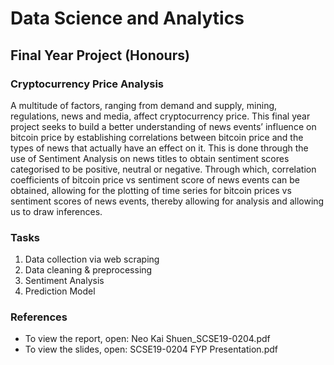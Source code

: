 # Data Science and Analytics

## Final Year Project (Honours)

### Cryptocurrency Price Analysis

A multitude of factors, ranging from demand and supply, mining, regulations, news and media, affect cryptocurrency price. This final year project seeks to build a better understanding of news events’ influence on bitcoin price by establishing correlations between bitcoin price and the types of news that actually have an effect on it. This is done through the use of Sentiment Analysis on news titles to obtain sentiment scores categorised to be positive, neutral or negative. Through which, correlation coefficients of bitcoin price vs sentiment score of news events can be obtained, allowing for the plotting of time series for bitcoin prices vs sentiment scores of news events, thereby allowing for analysis and allowing us to draw inferences.

### Tasks
1. Data collection via web scraping
2. Data cleaning & preprocessing
3. Sentiment Analysis
4. Prediction Model

### References
- To view the report, open: Neo Kai Shuen_SCSE19-0204.pdf
- To view the slides, open: SCSE19-0204 FYP Presentation.pdf
